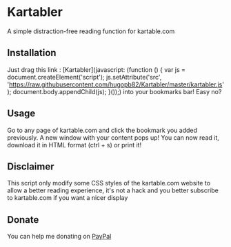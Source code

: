 # Kartabler
A simple distraction-free reading function for kartable.com
## Installation
Just drag this link : [Kartabler](javascript: (function () { var js = document.createElement('script'); js.setAttribute('src', 'https://raw.githubusercontent.com/hugopb82/Kartabler/master/kartabler.js'); document.body.appendChild(js); }());) into your bookmarks bar! Easy no?
## Usage
Go to any page of kartable.com and click the bookmark you added previously. A new window with your content pops up! You can now read it, download it in HTML format (ctrl + s) or print it!
## Disclaimer 
This script only modify some CSS styles of the kartable.com website to allow a better reading experience, it's not a hack and you better subscribe to kartable.com if you want a nicer display
## Donate
You can help me donating on [PayPal](https://www.paypal.com/cgi-bin/webscr?cmd=_s-xclick&hosted_button_id=DYEEWGNMNZMCJ)
